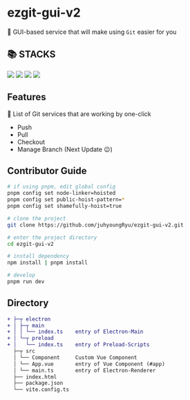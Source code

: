 # ezgit-gui-v2

🥳 GUI-based service that will make using `Git` easier for you

## 📚 STACKS

<img src="https://img.shields.io/badge/Vue3-4FC08D?style=for-the-badge&logo=vuedotjs&logoColor=white"> <img src="https://img.shields.io/badge/Electron-47848F?style=for-the-badge&logo=electron&logoColor=white"> <img src="https://img.shields.io/badge/Typescript-3178C6?style=for-the-badge&logo=Typescript&logoColor=white"> <img src="https://img.shields.io/badge/vite-646CFF?style=for-the-badge&logo=vite&logoColor=white">

## Features

🤩 List of Git services that are working by one-click  
- Push  
- Pull  
- Checkout  
- Manage Branch  (Next Update 😉)

## Contributor Guide

```sh
# if using pnpm, edit global config
pnpm config set node-linker=hoisted
pnpm config set public-hoist-pattern=*
pnpm config set shamefully-hoist=true

# clone the project
git clone https://github.com/juhyoungRyu/ezgit-gui-v2.git

# enter the project directory
cd ezgit-gui-v2

# install dependency
npm install | pnpm install 

# develop
pnpm run dev
```

## Directory

```diff
+ ├─┬ electron
+ │ ├─┬ main
+ │ │ └── index.ts    entry of Electron-Main
+ │ └─┬ preload
+ │   └── index.ts    entry of Preload-Scripts
  ├─┬ src
  │ └── Component     Custom Vue Component
  │ └── App.vue       entry of Vue Component (#app)
  │ └── main.ts       entry of Electron-Renderer
  ├── index.html
  ├── package.json
  └── vite.config.ts
```
